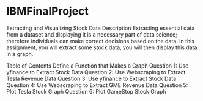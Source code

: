 # IBMFinalProject

Extracting and Visualizing Stock Data
Description
Extracting essential data from a dataset and displaying it is a necessary part of data science; therefore individuals can make correct decisions based on the data. In this assignment, you will extract some stock data, you will then display this data in a graph.

Table of Contents
Define a Function that Makes a Graph
Question 1: Use yfinance to Extract Stock Data
Question 2: Use Webscraping to Extract Tesla Revenue Data
Question 3: Use yfinance to Extract Stock Data
Question 4: Use Webscraping to Extract GME Revenue Data
Question 5: Plot Tesla Stock Graph
Question 6: Plot GameStop Stock Graph
